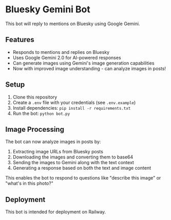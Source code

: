 # Bluesky Gemini Bot

This bot will reply to mentions on Bluesky using Google Gemini.

## Features

- Responds to mentions and replies on Bluesky
- Uses Google Gemini 2.0 for AI-powered responses
- Can generate images using Gemini's image generation capabilities
- Now with improved image understanding - can analyze images in posts!

## Setup

1. Clone this repository
2. Create a `.env` file with your credentials (see `.env.example`)
3. Install dependencies: `pip install -r requirements.txt`
4. Run the bot: `python bot.py`

## Image Processing

The bot can now analyze images in posts by:
1. Extracting image URLs from Bluesky posts
2. Downloading the images and converting them to base64
3. Sending the images to Gemini along with the text context
4. Generating a response based on both the text and image content

This enables the bot to respond to questions like "describe this image" or "what's in this photo?"

## Deployment

This bot is intended for deployment on Railway. 